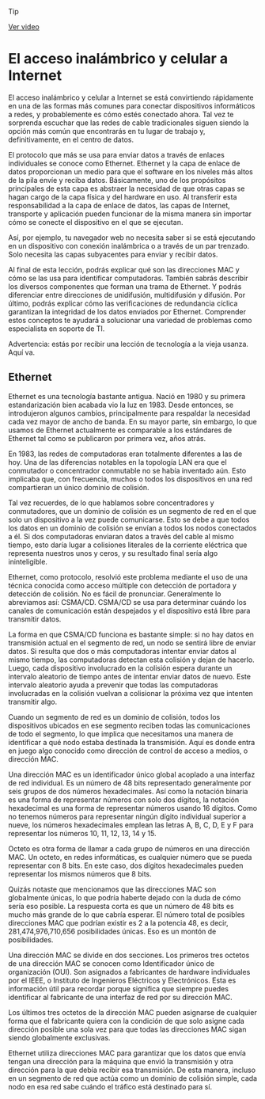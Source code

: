 > [!TIP]  
> [Ver video](https://youtu.be/--FPsh0D8ek)

# El acceso inalámbrico y celular a Internet

El acceso inalámbrico y celular a Internet se está convirtiendo rápidamente en una de las formas más comunes para conectar dispositivos informáticos a redes, y probablemente es cómo estés conectado ahora. Tal vez te sorprenda escuchar que las redes de cable tradicionales siguen siendo la opción más común que encontrarás en tu lugar de trabajo y, definitivamente, en el centro de datos.

El protocolo que más se usa para enviar datos a través de enlaces individuales se conoce como Ethernet. Ethernet y la capa de enlace de datos proporcionan un medio para que el software en los niveles más altos de la pila envíe y reciba datos. Básicamente, uno de los propósitos principales de esta capa es abstraer la necesidad de que otras capas se hagan cargo de la capa física y del hardware en uso. Al transferir esta responsabilidad a la capa de enlace de datos, las capas de Internet, transporte y aplicación pueden funcionar de la misma manera sin importar cómo se conecte el dispositivo en el que se ejecutan.

Así, por ejemplo, tu navegador web no necesita saber si se está ejecutando en un dispositivo con conexión inalámbrica o a través de un par trenzado. Solo necesita las capas subyacentes para enviar y recibir datos.

Al final de esta lección, podrás explicar qué son las direcciones MAC y cómo se las usa para identificar computadoras. También sabrás describir los diversos componentes que forman una trama de Ethernet. Y podrás diferenciar entre direcciones de unidifusión, multidifusión y difusión. Por último, podrás explicar cómo las verificaciones de redundancia cíclica garantizan la integridad de los datos enviados por Ethernet. Comprender estos conceptos te ayudará a solucionar una variedad de problemas como especialista en soporte de TI.

Advertencia: estás por recibir una lección de tecnología a la vieja usanza. Aquí va.

## Ethernet

Ethernet es una tecnología bastante antigua. Nació en 1980 y su primera estandarización bien acabada vio la luz en 1983. Desde entonces, se introdujeron algunos cambios, principalmente para respaldar la necesidad cada vez mayor de ancho de banda. En su mayor parte, sin embargo, lo que usamos de Ethernet actualmente es comparable a los estándares de Ethernet tal como se publicaron por primera vez, años atrás.

En 1983, las redes de computadoras eran totalmente diferentes a las de hoy. Una de las diferencias notables en la topología LAN era que el conmutador o concentrador conmutable no se había inventado aún. Esto implicaba que, con frecuencia, muchos o todos los dispositivos en una red compartieran un único dominio de colisión.

Tal vez recuerdes, de lo que hablamos sobre concentradores y conmutadores, que un dominio de colisión es un segmento de red en el que solo un dispositivo a la vez puede comunicarse. Esto se debe a que todos los datos en un dominio de colisión se envían a todos los nodos conectados a él. Si dos computadoras enviaran datos a través del cable al mismo tiempo, esto daría lugar a colisiones literales de la corriente eléctrica que representa nuestros unos y ceros, y su resultado final sería algo ininteligible.

Ethernet, como protocolo, resolvió este problema mediante el uso de una técnica conocida como acceso múltiple con detección de portadora y detección de colisión. No es fácil de pronunciar. Generalmente lo abreviamos así: CSMA/CD. CSMA/CD se usa para determinar cuándo los canales de comunicación están despejados y el dispositivo está libre para transmitir datos.

La forma en que CSMA/CD funciona es bastante simple: si no hay datos en transmisión actual en el segmento de red, un nodo se sentirá libre de enviar datos. Si resulta que dos o más computadoras intentar enviar datos al mismo tiempo, las computadoras detectan esta colisión y dejan de hacerlo. Luego, cada dispositivo involucrado en la colisión espera durante un intervalo aleatorio de tiempo antes de intentar enviar datos de nuevo. Este intervalo aleatorio ayuda a prevenir que todas las computadoras involucradas en la colisión vuelvan a colisionar la próxima vez que intenten transmitir algo.

Cuando un segmento de red es un dominio de colisión, todos los dispositivos ubicados en ese segmento reciben todas las comunicaciones de todo el segmento, lo que implica que necesitamos una manera de identificar a qué nodo estaba destinada la transmisión. Aquí es donde entra en juego algo conocido como dirección de control de acceso a medios, o dirección MAC.

Una dirección MAC es un identificador único global acoplado a una interfaz de red individual. Es un número de 48 bits representado generalmente por seis grupos de dos números hexadecimales. Así como la notación binaria es una forma de representar números con solo dos dígitos, la notación hexadecimal es una forma de representar números usando 16 dígitos. Como no tenemos números para representar ningún dígito individual superior a nueve, los números hexadecimales emplean las letras A, B, C, D, E y F para representar los números 10, 11, 12, 13, 14 y 15.

Octeto es otra forma de llamar a cada grupo de números en una dirección MAC. Un octeto, en redes informáticas, es cualquier número que se pueda representar con 8 bits. En este caso, dos dígitos hexadecimales pueden representar los mismos números que 8 bits.

Quizás notaste que mencionamos que las direcciones MAC son globalmente únicas, lo que podría haberte dejado con la duda de cómo sería eso posible. La respuesta corta es que un número de 48 bits es mucho más grande de lo que cabría esperar. El número total de posibles direcciones MAC que podrían existir es 2 a la potencia 48, es decir, 281,474,976,710,656 posibilidades únicas. Eso es un montón de posibilidades.

Una dirección MAC se divide en dos secciones. Los primeros tres octetos de una dirección MAC se conocen como Identificador único de organización (OUI). Son asignados a fabricantes de hardware individuales por el IEEE, o Instituto de Ingenieros Eléctricos y Electrónicos. Esta es información útil para recordar porque significa que siempre puedes identificar al fabricante de una interfaz de red por su dirección MAC.

Los últimos tres octetos de la dirección MAC pueden asignarse de cualquier forma que el fabricante quiera con la condición de que solo asigne cada dirección posible una sola vez para que todas las direcciones MAC sigan siendo globalmente exclusivas.

Ethernet utiliza direcciones MAC para garantizar que los datos que envía tengan una dirección para la máquina que envió la transmisión y otra dirección para la que debía recibir esa transmisión. De esta manera, incluso en un segmento de red que actúa como un dominio de colisión simple, cada nodo en esa red sabe cuándo el tráfico está destinado para sí.

